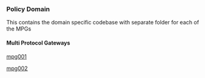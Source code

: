 ### Policy Domain
This contains the domain specific codebase with separate folder for each of the MPGs

#### Multi Protocol Gateways

[mpg001]('./mpg001/Overview.md')

[mpg002]('./mpg002/Overview.md')
